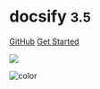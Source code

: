 
<!-- _coverpage.md -->

# docsify <small>3.5</small>

[GitHub](https://github.com/docsifyjs/docsify/)
[Get Started](#quick-start)

<!-- 背景图片 -->

![](https://mank.cc/wp-content/uploads/2022/04/QQ%E5%9B%BE%E7%89%8720220419072904.jpg)

<!-- 背景色 -->

![color](#f0f0f0)
